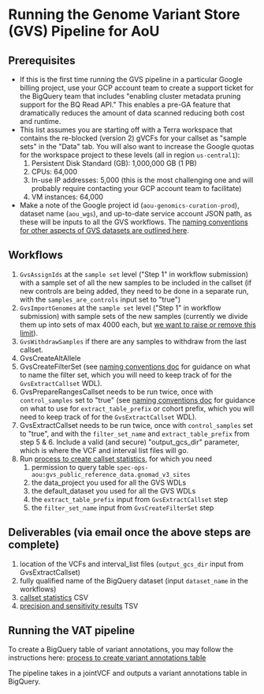 # Running the Genome Variant Store (GVS) Pipeline for AoU

## Prerequisites
- If this is the first time running the GVS pipeline in a particular Google billing project, use your GCP account team to create a support ticket for the BigQuery team that includes "enabling cluster metadata pruning support for the BQ Read API." This enables a pre-GA feature that dramatically reduces the amount of data scanned reducing both cost and runtime.
- This list assumes you are starting off with a Terra workspace that contains the re-blocked (version 2) gVCFs for your callset as "sample sets" in the "Data" tab.  You will also want to increase the Google quotas for the workspace project to these levels (all in region `us-central1`):
    1. Persistent Disk Standard (GB): 1,000,000 GB (1 PB)
    2. CPUs: 64,000
    3. In-use IP addresses: 5,000 (this is the most challenging one and will probably require contacting your GCP account team to facilitate)
    4. VM instances: 64,000
- Make a note of the Google project id (`aou-genomics-curation-prod`), dataset name (`aou_wgs`), and up-to-date service account JSON path, as these will be inputs to all the GVS workflows. The [naming conventions for other aspects of GVS datasets are outlined here](https://docs.google.com/document/d/1pNtuv7uDoiOFPbwe4zx5sAGH7MyxwKqXkyrpNmBxeow).

## Workflows
1. `GvsAssignIds` at the `sample set` level ("Step 1" in workflow submission) with a sample set of all the new samples to be included in the callset (if new controls are being added, they need to be done in a separate run, with the `samples_are_controls` input set to "true")
2. `GvsImportGenomes` at the `sample set` level ("Step 1" in workflow submission) with sample sets of the new samples (currently we divide them up into sets of max 4000 each, but [we want to raise or remove this limit](https://broadworkbench.atlassian.net/browse/VS-344)).
3. `GvsWithdrawSamples` if there are any samples to withdraw from the last callset.
4. GvsCreateAltAllele
5. GvsCreateFilterSet (see [naming conventions doc](https://docs.google.com/document/d/1pNtuv7uDoiOFPbwe4zx5sAGH7MyxwKqXkyrpNmBxeow) for guidance on what to name the filter set, which you will need to keep track of for the `GvsExtractCallset` WDL).
6. GvsPrepareRangesCallset needs to be run twice, once with `control_samples` set to "true" (see [naming conventions doc](https://docs.google.com/document/d/1pNtuv7uDoiOFPbwe4zx5sAGH7MyxwKqXkyrpNmBxeow) for guidance on what to use for `extract_table_prefix` or cohort prefix, which you will need to keep track of for the `GvsExtractCallset` WDL).
7. GvsExtractCallset needs to be run twice, once with `control_samples` set to "true", and with the `filter_set_name` and `extract_table_prefix` from step 5 & 6.  Include a valid (and secure) "output_gcs_dir" parameter, which is where the VCF and interval list files  will go.
8. Run [process to create callset statistics](callset_QC/README.md), for which you need
    1. permission to query table `spec-ops-aou:gvs_public_reference_data.gnomad_v3_sites`
    2. the data_project you used for all the GVS WDLs
    3. the default_dataset you used for all the GVS WDLs
    4. the `extract_table_prefix` input from `GvsExtractCallset` step
    5. the `filter_set_name` input from `GvsCreateFilterSet` step

## Deliverables (via email once the above steps are complete)
1. location of the VCFs and interval_list files (`output_gcs_dir` input from GvsExtractCallset)
2. fully qualified name of the BigQuery dataset (input `dataset_name` in the workflows)
3. [callset statistics](callset_QC/README.md) CSV
4. [precision and sensitivity results](tieout/AoU_PRECISION_SENSITIVITY.md) TSV

## Running the VAT pipeline
To create a BigQuery table of variant annotations, you may follow the instructions here:
[process to create variant annotations table](variant_annotations_table/README.md)

The pipeline takes in a jointVCF and outputs a variant annotations table in BigQuery.



